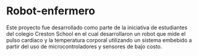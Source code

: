 # Robot-enfermero
Este proyecto fue desarrollado como parte de la iniciativa de estudiantes del colegio Creston School en el cual desarrollaron un robot que mide el pulso cardiaco y la temperatura corporal utilizando un sistema embebido a partir del uso de microcontroladores y sensores de bajo costo.
